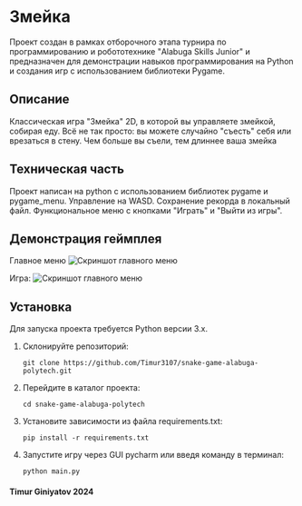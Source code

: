 # Змейка
Проект создан в рамках отборочного этапа турнира по программированию и робототехнике "Alabuga Skills Junior"
 и предназначен для демонстрации навыков программирования на Python и создания игр с использованием библиотеки Pygame.

## Описание
Классическая игра "Змейка" 2D, в которой вы управляете змейкой, собирая еду. Всё не так просто: вы можете случайно "съесть" себя или врезаться в стену. Чем больше вы съели, тем длиннее ваша змейка 

## Техническая часть
Проект написан на python с использованием библиотек pygame и pygame_menu. Управление на WASD. Сохранение рекорда в локальный файл. Функциональное меню с кнопками "Играть" и "Выйти из игры".

## Демонстрация геймплея
Главное меню
![Скриншот главного меню](https://i.imgur.com/ATYJOfJ.png)

Игра:
![Скриншот главного меню](https://i.imgur.com/Ig7igef.png)


## Установка
Для запуска проекта требуется Python версии 3.x.
1. Склонируйте репозиторий:
    ```
    git clone https://github.com/Timur3107/snake-game-alabuga-polytech.git
    ```

2. Перейдите в каталог проекта:
    ```
    cd snake-game-alabuga-polytech
    ```

3. Установите зависимости из файла requirements.txt:
    ```
    pip install -r requirements.txt
    ```

4. Запустите игру через GUI pycharm или введя команду в терминал:
    ```
    python main.py
    ```

#### Timur Giniyatov 2024